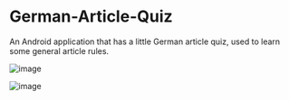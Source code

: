 # German-Article-Quiz

An Android application that has a little German article quiz, used to learn some general article rules.

![image](https://drive.google.com/uc?export=view&id=1hn-LV5xLWUuZp2Ne6A003yUL3fu9KYdM)

![image](https://drive.google.com/uc?export=view&id=1wYzRhERbtjMlpFkWY70_jQRBXEFf6N-8)

